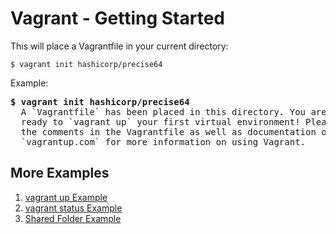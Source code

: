 # Vagrant - Getting Started
This will place a Vagrantfile in your current directory:

`$ vagrant init hashicorp/precise64`

Example:

<pre>
<b>$ vagrant init hashicorp/precise64</b>
  A `Vagrantfile` has been placed in this directory. You are now
  ready to `vagrant up` your first virtual environment! Please read
  the comments in the Vagrantfile as well as documentation on
  `vagrantup.com` for more information on using Vagrant.</pre>

## More Examples
1. [vagrant up Example](vagrant-up-example.md)
2. [vagrant status Example](vagrant-status-example.md)
3. [Shared Folder Example](vagrant-shared-folder-example.md)
